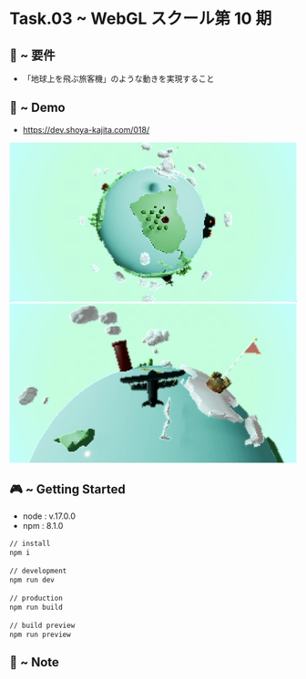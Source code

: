 # Task.03 ~ WebGL スクール第 10 期

## 🪬 ~ 要件

- 「地球上を飛ぶ旅客機」のような動きを実現すること

## 👾 ~ Demo

- https://dev.shoya-kajita.com/018/

<img src="screenshot.webp">

<img src="screenshot2.webp">

## 🎮 ~ Getting Started

- node : v.17.0.0
- npm : 8.1.0

```
// install
npm i

// development
npm run dev

// production
npm run build

// build preview
npm run preview
```

## 📝 ~ Note
